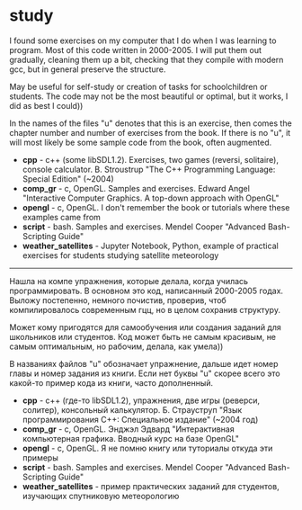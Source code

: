 # study

I found some exercises on my computer that I do when I was learning to program. Most of this code written in 2000-2005. I will put them out gradually, cleaning them up a bit, checking that they compile with modern gcc, but in general preserve the structure. 

May be useful for self-study or creation of tasks for schoolchildren or students. The code may not be the most beautiful or optimal, but it works, I did as best I could))

In the names of the files "u" denotes that this is an exercise, then comes the chapter number and number of exercises from the book. If there is no "u", it will most likely be some sample code from the book, often augmented.

* **cpp** - с++ (some libSDL1.2). Exercises, two games (reversi, solitaire), console calculator. B. Stroustrup "The C++ Programming Language: Special Edition" (~2004)
* **comp_gr** - c, OpenGL. Samples and exercises. Edward Angel "Interactive Computer Graphics. A top-down approach with OpenGL"
* **opengl** - c, OpenGL. I don't remember the book or tutorials where these examples came from
* **script** - bash. Samples and exercises. Mendel Cooper "Advanced Bash-Scripting Guide"
* **weather_satellites** - Jupyter Notebook, Python, example of practical exercises for students studying satellite meteorology


____

Нашла на компе упражнения, которые делала, когда училась программировать. В основном это код, написанный 2000-2005 годах. Выложу постепенно, немного почистив, проверив, чтоб компилировалось современным гцц, но в целом сохранив структуру. 

Может кому пригодятся для самообучения или создания заданий для школьников или студентов. Код может быть не самым красивым, не самым оптимальным, но рабочим, делала, как умела))

В названиях файлов "u" обозначает упражнение, дальше идет номер главы и номер задания из книги. Если нет буквы "u" скорее всего это какой-то пример кода из книги, часто дополненный.

* **cpp** - с++ (где-то libSDL1.2), упражнения, две игры (реверси, солитер), консольный калькулятор. Б. Страуструп "Язык программирования C++: Специальное издание" (~2004 год)
* **comp_gr** - c, OpenGL. Энджэл Эдвард "Интерактивная компьютерная графика. Вводный курс на базе OpenGL"
* **opengl** - c, OpenGL. Я не помню книгу или туториалы откуда эти примеры
* **script** - bash. Samples and exercises. Mendel Cooper "Advanced Bash-Scripting Guide"
* **weather_satellites** - пример практических заданий для студентов, изучающих спутниковую метеорологию
